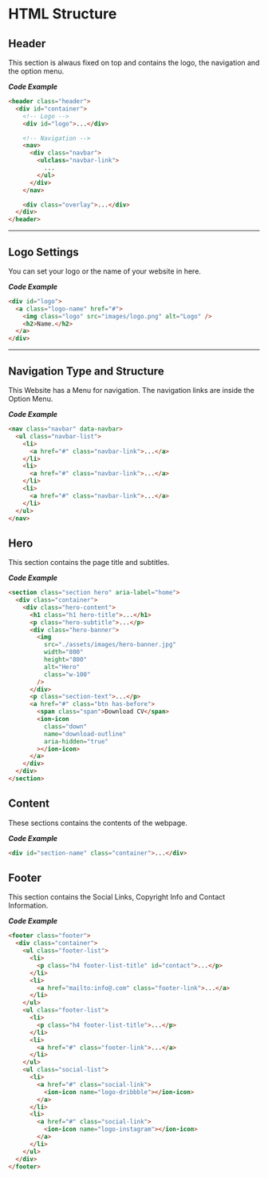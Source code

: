 # HTML Structure

## Header

This section is alwaus fixed on top and contains the logo, the navigation and the option menu.

**_Code Example_**

```html
<header class="header">
  <div id="container">
    <!-- Logo -->
    <div id="logo">...</div>

    <!-- Navigation -->
    <nav>
      <div class="navbar">
        <ulclass="navbar-link">
          ...
        </ul>
      </div>
    </nav>

    <div class="overlay">...</div>
  </div>
</header>
```

---

## Logo Settings

You can set your logo or the name of your website in here.

**_Code Example_**

```html
<div id="logo">
  <a class="logo-name" href="#">
    <img class="logo" src="images/logo.png" alt="Logo" />
    <h2>Name.</h2>
  </a>
</div>
```

---

## Navigation Type and Structure

This Website has a Menu for navigation. The navigation links are inside the Option Menu.

**_Code Example_**

```html
<nav class="navbar" data-navbar>
  <ul class="navbar-list">
    <li>
      <a href="#" class="navbar-link">...</a>
    </li>
    <li>
      <a href="#" class="navbar-link">...</a>
    </li>
    <li>
      <a href="#" class="navbar-link">...</a>
    </li>
  </ul>
</nav>
```

## Hero

This section contains the page title and subtitles.

**_Code Example_**

```html
<section class="section hero" aria-label="home">
  <div class="container">
    <div class="hero-content">
      <h1 class="h1 hero-title">...</h1>
      <p class="hero-subtitle">...</p>
      <div class="hero-banner">
        <img
          src="./assets/images/hero-banner.jpg"
          width="800"
          height="800"
          alt="Hero"
          class="w-100"
        />
      </div>
      <p class="section-text">...</p>
      <a href="#" class="btn has-before">
        <span class="span">Download CV</span>
        <ion-icon
          class="down"
          name="download-outline"
          aria-hidden="true"
        ></ion-icon>
      </a>
    </div>
  </div>
</section>
```

## Content

These sections contains the contents of the webpage.

**_Code Example_**

```html
<div id="section-name" class="container">...</div>
```

## Footer

This section contains the Social Links, Copyright Info and Contact Information.

**_Code Example_**

```html
<footer class="footer">
  <div class="container">
    <ul class="footer-list">
      <li>
        <p class="h4 footer-list-title" id="contact">...</p>
      </li>
      <li>
        <a href="mailto:info@.com" class="footer-link">...</a>
      </li>
    </ul>
    <ul class="footer-list">
      <li>
        <p class="h4 footer-list-title">...</p>
      </li>
      <li>
        <a href="#" class="footer-link">...</a>
      </li>
    </ul>
    <ul class="social-list">
      <li>
        <a href="#" class="social-link">
          <ion-icon name="logo-dribbble"></ion-icon>
        </a>
      </li>
      <li>
        <a href="#" class="social-link">
          <ion-icon name="logo-instagram"></ion-icon>
        </a>
      </li>
    </ul>
  </div>
</footer>
```
